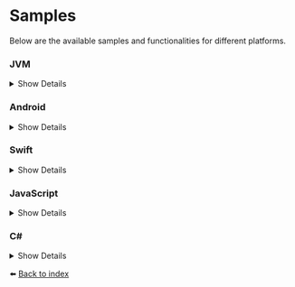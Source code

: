# Samples

Below are the available samples and functionalities for different platforms.

### JVM
<details>
<summary>Show Details</summary>

```kotlin
// TODO
```

</details>

### Android
<details>
<summary>Show Details</summary>

```kotlin
// TODO
```

</details>

### Swift
<details>
<summary>Show Details</summary>

```swift
// TODO
```

</details>

### JavaScript
<details>
<summary>Show Details</summary>

In JavaScript, we provide a sample built with **Angular** demonstrating how the SDK can be integrated into a web application.

#### Functionalities Included:
- User login
- Register ephemeral key with secondary authentication
- List sites
- List locks for a site
- List users for a lock
- List lock activity
- Share a lock
- Revoke access to a lock
- Unlock a lock
- Update user display name
- Update user password
- Logout

#### Sample Screenshots:
| Login Screen | Dashboard | Revoke Access |
|--------------|-----------|---------------|
| ![login.png](media/samples/angular/login.png) | ![dashboard.png](media/samples/angular/dashboard.png) | ![revoke-access.png](media/samples/angular/revoke-access.png) |

| Activity Log | Share Lock |
|--------------|------------|
| ![activity.png](media/samples/angular/activity.png) | ![share-lock.png](media/samples/angular/share-lock.png) |

</details>

### C#
<details>
<summary>Show Details</summary>

```csharp
// TODO
```

</details>

:arrow_left: [Back to index](01_INDEX.md)
